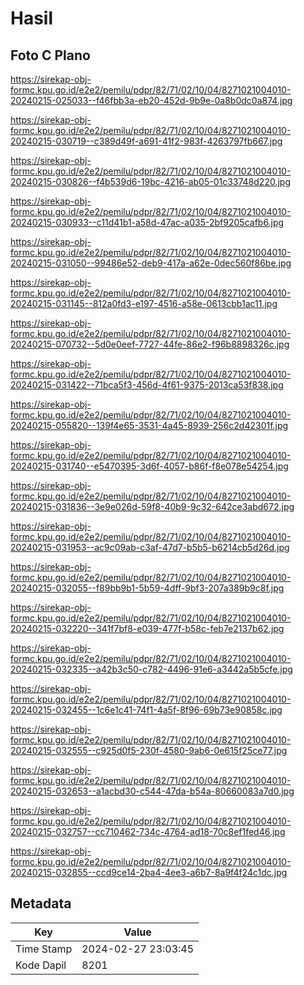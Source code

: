# Hasil

## Foto C Plano

https://sirekap-obj-formc.kpu.go.id/e2e2/pemilu/pdpr/82/71/02/10/04/8271021004010-20240215-025033--f46fbb3a-eb20-452d-9b9e-0a8b0dc0a874.jpg

https://sirekap-obj-formc.kpu.go.id/e2e2/pemilu/pdpr/82/71/02/10/04/8271021004010-20240215-030719--c389d49f-a691-41f2-983f-4263797fb667.jpg

https://sirekap-obj-formc.kpu.go.id/e2e2/pemilu/pdpr/82/71/02/10/04/8271021004010-20240215-030826--f4b539d6-19bc-4216-ab05-01c33748d220.jpg

https://sirekap-obj-formc.kpu.go.id/e2e2/pemilu/pdpr/82/71/02/10/04/8271021004010-20240215-030933--c11d41b1-a58d-47ac-a035-2bf9205cafb6.jpg

https://sirekap-obj-formc.kpu.go.id/e2e2/pemilu/pdpr/82/71/02/10/04/8271021004010-20240215-031050--99486e52-deb9-417a-a62e-0dec560f86be.jpg

https://sirekap-obj-formc.kpu.go.id/e2e2/pemilu/pdpr/82/71/02/10/04/8271021004010-20240215-031145--812a0fd3-e197-4516-a58e-0613cbb1ac11.jpg

https://sirekap-obj-formc.kpu.go.id/e2e2/pemilu/pdpr/82/71/02/10/04/8271021004010-20240215-070732--5d0e0eef-7727-44fe-86e2-f96b8898326c.jpg

https://sirekap-obj-formc.kpu.go.id/e2e2/pemilu/pdpr/82/71/02/10/04/8271021004010-20240215-031422--71bca5f3-456d-4f61-9375-2013ca53f838.jpg

https://sirekap-obj-formc.kpu.go.id/e2e2/pemilu/pdpr/82/71/02/10/04/8271021004010-20240215-055820--139f4e65-3531-4a45-8939-256c2d42301f.jpg

https://sirekap-obj-formc.kpu.go.id/e2e2/pemilu/pdpr/82/71/02/10/04/8271021004010-20240215-031740--e5470395-3d6f-4057-b86f-f8e078e54254.jpg

https://sirekap-obj-formc.kpu.go.id/e2e2/pemilu/pdpr/82/71/02/10/04/8271021004010-20240215-031836--3e9e026d-59f8-40b9-9c32-642ce3abd672.jpg

https://sirekap-obj-formc.kpu.go.id/e2e2/pemilu/pdpr/82/71/02/10/04/8271021004010-20240215-031953--ac9c09ab-c3af-47d7-b5b5-b6214cb5d26d.jpg

https://sirekap-obj-formc.kpu.go.id/e2e2/pemilu/pdpr/82/71/02/10/04/8271021004010-20240215-032055--f89bb9b1-5b59-4dff-9bf3-207a389b9c8f.jpg

https://sirekap-obj-formc.kpu.go.id/e2e2/pemilu/pdpr/82/71/02/10/04/8271021004010-20240215-032220--341f7bf8-e039-477f-b58c-feb7e2137b62.jpg

https://sirekap-obj-formc.kpu.go.id/e2e2/pemilu/pdpr/82/71/02/10/04/8271021004010-20240215-032335--a42b3c50-c782-4496-91e6-a3442a5b5cfe.jpg

https://sirekap-obj-formc.kpu.go.id/e2e2/pemilu/pdpr/82/71/02/10/04/8271021004010-20240215-032455--1c6e1c41-74f1-4a5f-8f96-69b73e90858c.jpg

https://sirekap-obj-formc.kpu.go.id/e2e2/pemilu/pdpr/82/71/02/10/04/8271021004010-20240215-032555--c925d0f5-230f-4580-9ab6-0e615f25ce77.jpg

https://sirekap-obj-formc.kpu.go.id/e2e2/pemilu/pdpr/82/71/02/10/04/8271021004010-20240215-032653--a1acbd30-c544-47da-b54a-80660083a7d0.jpg

https://sirekap-obj-formc.kpu.go.id/e2e2/pemilu/pdpr/82/71/02/10/04/8271021004010-20240215-032757--cc710462-734c-4764-ad18-70c8ef1fed46.jpg

https://sirekap-obj-formc.kpu.go.id/e2e2/pemilu/pdpr/82/71/02/10/04/8271021004010-20240215-032855--ccd9ce14-2ba4-4ee3-a6b7-8a9f4f24c1dc.jpg


## Metadata

| Key        | Value               |
| ---------- | ------------------- |
| Time Stamp | 2024-02-27 23:03:45 |
| Kode Dapil | 8201                |



